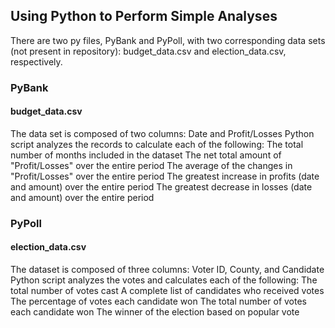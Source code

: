 ## Using Python to Perform Simple Analyses

There are two py files, PyBank and PyPoll, with two corresponding data sets (not present in repository): budget_data.csv and election_data.csv, respectively.

### PyBank
#### budget_data.csv
The data set is composed of two columns: Date and Profit/Losses
Python script analyzes the records to calculate each of the following:
   The total number of months included in the dataset
   The net total amount of "Profit/Losses" over the entire period
   The average of the changes in "Profit/Losses" over the entire period
   The greatest increase in profits (date and amount) over the entire period
   The greatest decrease in losses (date and amount) over the entire period



### PyPoll
#### election_data.csv
The dataset is composed of three columns: Voter ID, County, and Candidate
Python script analyzes the votes and calculates each of the following:
   The total number of votes cast
   A complete list of candidates who received votes
   The percentage of votes each candidate won
   The total number of votes each candidate won
   The winner of the election based on popular vote
